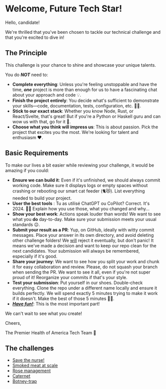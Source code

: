 # Welcome, Future Tech Star!

Hello, candidate!

We're thrilled that you've been chosen to tackle our technical challenge and that you're excited to dive in!

## The Principle
This challenge is your chance to shine and showcase your unique talents.

You do ***NOT*** need to:

- **Complete everything**: Unless you're feeling unstoppable and have the time, ***one*** project is more than enough for us to have a fascinating chat about your approach and code 💡.
- **Finish the project entirely**: You decide what's sufficient to demonstrate your skills—code, documentation, tests, configuration, etc. 🏋️‍♀️.
- **Stick to our exact stack**: Whether you know Node, Rust, or React/Svelte, that's great! But if you're a Python or Haskell guru and can wow us with that, go for it 💪.
- **Choose what you think will impress us**: This is about passion. Pick the project that excites you the most. We're looking for talent and enthusiasm ❤️.

## Basic Requirements

To make our lives a bit easier while reviewing your challenge, it would be amazing if you could:

- **Ensure we can build it**: Even if it's unfinished, we should always commit working code. Make sure it displays logs or empty spaces without crashing or rebooting our smart cat feeder (🐈😻). List everything needed to build your project.
- **User the best tools** : Tu as utilisé ChatGPT ou CoPilot? Correct. It's 2024. 💪🏻 Explain how you use those, what you changed and why...
- **Show your best work**: Actions speak louder than words! We want to see what you **do** day-to-day. Make sure your submission meets your usual standards 😉.
- **Submit your result as a PR**: Yup, on GitHub, ideally with witty commit messages. Place your answer in its own directory, and avoid deleting other challenge folders! We <u>will</u> reject it eventually, but don't panic! It means we've made a decision and want to keep our repo clean for the next candidates. Your submission will always be remembered, especially if it's good.
- **Share your journey**: We want to see how you split your work and chunk it for easy collaboration and review. Please, do not squash your branch when sending the PR. We want to see it all, even if you're not super proud of it! Reorganize your commits if that's your style.
- **Test your submission**: Put yourself in our shoes. Double-check everything. Clone the repo under a different name locally and ensure it builds perfectly. We will spend exactly 5 minutes trying to make it work if it doesn't. Make the best of those 5 minutes 👸🏻.
- ***<u>Have fun!</u>***: This is the most important part!

We can't wait to see what you create!

Cheers,

The Premier Health of America Tech Team 🚀


## The challenges

- [Save the nurse!](Nurseomator/Nurseomator.md)
- [Smoked meat at scale](Smokedmeater/Smokedmeater.md)
- [Rose management](schitts/RoseApothecary.md)
- [Caternet](caternet/CatWeb.md)
- [Botney-trap](botney-trap/Botney-trap.md)
